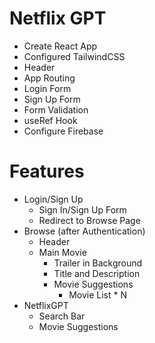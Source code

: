 # Netflix GPT

- Create React App
- Configured TailwindCSS
- Header
- App Routing 
- Login Form
- Sign Up Form
- Form Validation
- useRef Hook
- Configure Firebase

# Features

- Login/Sign Up
  - Sign In/Sign Up Form
  - Redirect to Browse Page
- Browse (after Authentication)
  - Header
  - Main Movie
    - Trailer in Background
    - Title and Description
    - Movie Suggestions
      - Movie List \* N
- NetflixGPT
  - Search Bar
  - Movie Suggestions
